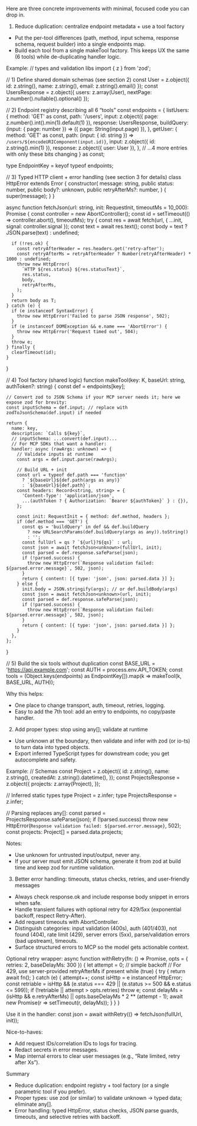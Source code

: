 Here are three concrete improvements with minimal, focused code you can drop in.

1) Reduce duplication: centralize endpoint metadata + use a tool factory
- Put the per-tool differences (path, method, input schema, response schema, request builder) into a single endpoints map.
- Build each tool from a single makeTool factory. This keeps UX the same (6 tools) while de-duplicating handler logic.

Example:
  // types and validation libs
  import { z } from 'zod';

  // 1) Define shared domain schemas (see section 2)
  const User = z.object({ id: z.string(), name: z.string(), email: z.string().email() });
  const UsersResponse = z.object({ users: z.array(User), nextPage: z.number().nullable().optional() });

  // 2) Endpoint registry describing all 6 “tools”
  const endpoints = {
    listUsers: {
      method: 'GET' as const,
      path: '/users',
      input: z.object({ page: z.number().int().min(1).default(1) }),
      response: UsersResponse,
      buildQuery: (input: { page: number }) => ({ page: String(input.page) }),
    },
    getUser: {
      method: 'GET' as const,
      path: (input: { id: string }) => `/users/${encodeURIComponent(input.id)}`,
      input: z.object({ id: z.string().min(1) }),
      response: z.object({ user: User }),
    },
    // ...4 more entries with only these bits changing
  } as const;

  type EndpointKey = keyof typeof endpoints;

  // 3) Typed HTTP client + error handling (see section 3 for details)
  class HttpError extends Error {
    constructor(
      message: string,
      public status: number,
      public body?: unknown,
      public retryAfterMs?: number,
    ) { super(message); }
  }

  async function fetchJson<T>(url: string, init: RequestInit, timeoutMs = 10_000): Promise<T> {
    const controller = new AbortController();
    const id = setTimeout(() => controller.abort(), timeoutMs);
    try {
      const res = await fetch(url, { ...init, signal: controller.signal });
      const text = await res.text();
      const body = text ? JSON.parse(text) : undefined;

      if (!res.ok) {
        const retryAfterHeader = res.headers.get('retry-after');
        const retryAfterMs = retryAfterHeader ? Number(retryAfterHeader) * 1000 : undefined;
        throw new HttpError(
          `HTTP ${res.status} ${res.statusText}`,
          res.status,
          body,
          retryAfterMs,
        );
      }
      return body as T;
    } catch (e) {
      if (e instanceof SyntaxError) {
        throw new HttpError('Failed to parse JSON response', 502);
      }
      if (e instanceof DOMException && e.name === 'AbortError') {
        throw new HttpError('Request timed out', 504);
      }
      throw e;
    } finally {
      clearTimeout(id);
    }
  }

  // 4) Tool factory (shared logic)
  function makeTool<K extends EndpointKey>(key: K, baseUrl: string, authToken?: string) {
    const def = endpoints[key];

    // Convert zod to JSON Schema if your MCP server needs it; here we expose zod for brevity:
    const inputSchema = def.input; // replace with zodToJsonSchema(def.input) if needed

    return {
      name: key,
      description: `Calls ${key}`,
      // inputSchema: ...convert(def.input)...
      // For MCP SDKs that want a handler:
      handler: async (rawArgs: unknown) => {
        // Validate inputs at runtime
        const args = def.input.parse(rawArgs);

        // Build URL + init
        const url = typeof def.path === 'function'
          ? `${baseUrl}${def.path(args as any)}`
          : `${baseUrl}${def.path}`;
        const headers: Record<string, string> = {
          'Content-Type': 'application/json',
          ...(authToken ? { Authorization: `Bearer ${authToken}` } : {}),
        };

        const init: RequestInit = { method: def.method, headers };
        if (def.method === 'GET') {
          const qs = 'buildQuery' in def && def.buildQuery
            ? new URLSearchParams(def.buildQuery(args as any)).toString()
            : '';
          const fullUrl = qs ? `${url}?${qs}` : url;
          const json = await fetchJson<unknown>(fullUrl, init);
          const parsed = def.response.safeParse(json);
          if (!parsed.success) {
            throw new HttpError(`Response validation failed: ${parsed.error.message}`, 502, json);
          }
          return { content: [{ type: 'json', json: parsed.data }] };
        } else {
          init.body = JSON.stringify(args); // or def.buildBody(args)
          const json = await fetchJson<unknown>(url, init);
          const parsed = def.response.safeParse(json);
          if (!parsed.success) {
            throw new HttpError(`Response validation failed: ${parsed.error.message}`, 502, json);
          }
          return { content: [{ type: 'json', json: parsed.data }] };
        }
      },
    };
  }

  // 5) Build the six tools without duplication
  const BASE_URL = 'https://api.example.com';
  const AUTH = process.env.API_TOKEN;
  const tools = (Object.keys(endpoints) as EndpointKey[]).map(k => makeTool(k, BASE_URL, AUTH));

Why this helps:
- One place to change transport, auth, timeout, retries, logging.
- Easy to add the 7th tool: add an entry to endpoints, no copy/paste handler.

2) Add proper types: stop using any[]; validate at runtime
- Use unknown at the boundary, then validate and infer with zod (or io-ts) to turn data into typed objects.
- Export inferred TypeScript types for downstream code; you get autocomplete and safety.

Example:
  // Schemas
  const Project = z.object({
    id: z.string(),
    name: z.string(),
    createdAt: z.string().datetime(),
  });
  const ProjectsResponse = z.object({
    projects: z.array(Project),
  });

  // Inferred static types
  type Project = z.infer<typeof Project>;
  type ProjectsResponse = z.infer<typeof ProjectsResponse>;

  // Parsing replaces any[]:
  const parsed = ProjectsResponse.safeParse(json);
  if (!parsed.success) throw new HttpError(`Response validation failed: ${parsed.error.message}`, 502);
  const projects: Project[] = parsed.data.projects;

Notes:
- Use unknown for untrusted input/output, never any.
- If your server must emit JSON schema, generate it from zod at build time and keep zod for runtime validation.

3) Better error handling: timeouts, status checks, retries, and user-friendly messages
- Always check response.ok and include response body snippet in errors when safe.
- Handle transient failures with optional retry for 429/5xx (exponential backoff, respect Retry-After).
- Add request timeouts with AbortController.
- Distinguish categories: input validation (400s), auth (401/403), not found (404), rate limit (429), server errors (5xx), parse/validation errors (bad upstream), timeouts.
- Surface structured errors to MCP so the model gets actionable context.

Optional retry wrapper:
  async function withRetry<T>(fn: () => Promise<T>, opts = { retries: 2, baseDelayMs: 300 }) {
    let attempt = 0;
    // simple backoff
    // For 429, use server-provided retryAfterMs if present
    while (true) {
      try {
        return await fn();
      } catch (e) {
        attempt++;
        const isHttp = e instanceof HttpError;
        const retriable = isHttp && (e.status === 429 || (e.status >= 500 && e.status <= 599));
        if (!retriable || attempt > opts.retries) throw e;
        const delayMs = (isHttp && e.retryAfterMs) || opts.baseDelayMs * 2 ** (attempt - 1);
        await new Promise(r => setTimeout(r, delayMs));
      }
    }
  }

Use it in the handler:
  const json = await withRetry(() => fetchJson<unknown>(fullUrl, init));

Nice-to-haves:
- Add request IDs/correlation IDs to logs for tracing.
- Redact secrets in error messages.
- Map internal errors to clear user messages (e.g., “Rate limited, retry after Xs”).

Summary
- Reduce duplication: endpoint registry + tool factory (or a single parametric tool if you prefer).
- Proper types: use zod (or similar) to validate unknown -> typed data; eliminate any[].
- Error handling: typed HttpError, status checks, JSON parse guards, timeouts, and selective retries with backoff.
